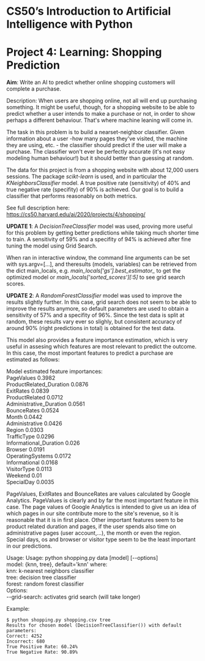 # CS50’s Introduction to Artificial Intelligence with Python
# Project 4: Learning: Shopping Prediction

**Aim**: Write an AI to predict whether online shopping customers will complete a purchase.

Description: When users are shopping online, not all will end up purchasing something. 
It might be useful, though, for a shopping website to be able to predict whether a user 
intends to make a purchase or not, in order to show perhaps a different behaviour. That's 
where machine leaning will come in.

The task in this problem is to build a nearset-neighbor classifier. Given information 
about a user -how many pages they've visited, the machine they are using, etc. - the 
classifier should predict if the user will make a purchase. The classifier won't ever 
be perfectly accurate (it's not easy modeling human behaviour!) but it should better 
than guessing at random.

The data for this project is from a shopping website with about 12,000 users sessions.
The package *scikt-learn* is used, and in particular the *KNeighborsClassifier* model. 
A true positive rate (sensitivity) of 40% and true negative rate (specifity) of 90% is 
achieved. Our goal is to build a classifier that performs reasonably on both metrics.

See full description here: https://cs50.harvard.edu/ai/2020/projects/4/shopping/

**UPDATE 1**: A *DecisionTreeClassifier* model was used, proving more useful for this 
problem by getting better predictions while taking much shorter time to train. A sensitivity of 59% and 
a specifity of 94% is achieved after fine tuning the model using Grid Search.

When ran in interactive window, the command line arguments can be set with sys.argv=[...], 
and theresults (models, variables) can be retrieved from the dict main_locals, e.g. 
*main_locals['gs'].best_estimator_* to get the optimized model or *main_locals['sorted_scores'][:5]* 
to see grid search scores.

**UPDATE 2**: A *RandomForestClassifier* model was used to improve the results slightly further.
In this case, grid search does not seem to be able to improve the results anymore, so
default parameters are used to obtain a sensitivity of 57% and a specifity of 96%. Since
the test data is split at random, these results vary ever so slighly, but consistent
accuracy of around 90% (right predictions in total) is obtained for the test data.

This model also provides a feature importance estimation, which is very useful in
assesing which features are most relevant to predict the outcome. In this case, the
most important features to predict a purchase are estimated as follows:

Model estimated feature importances:  
PageValues              0.3982  
ProductRelated_Duration 0.0876  
ExitRates               0.0839  
ProductRelated          0.0712  
Administrative_Duration 0.0561  
BounceRates             0.0524  
Month                   0.0442  
Administrative          0.0426  
Region                  0.0303  
TrafficType             0.0296  
Informational_Duration  0.026  
Browser                 0.0191  
OperatingSystems        0.0172  
Informational           0.0168  
VisitorType             0.0113  
Weekend                 0.01  
SpecialDay              0.0035  

PageValues, ExitRates and BounceRates are values calculated by Google Analytics. PageValues
is clearly and by far the most important feature in this case. The page values of Google 
Analytics is intended to give us an idea of which pages in our site contribute more to 
the site's revenue, so it is reasonable that it is in first place. Other important features 
seem to be product related duration and pages, if the user spends also time on administrative
pages (user account,...), the month or even the region. Special days, os and browser or visitor
type seem to be the least important in our predictions.


Usage: Usage: python shopping.py data [model] [--options]  
              model: {knn, tree}, default='knn' where:  
              knn: k-nearest neighbors classifier  
              tree: decision tree classifier  
              forest: random forest classifier  
              Options:  
              --grid-search: activates grid search (will take longer)

Example:
```
$ python shopping.py shopping.csv tree
Results for chosen model (DecisionTreeClassifier()) with default parameters:
Correct: 4252
Incorrect: 680
True Positive Rate: 60.24%
True Negative Rate: 90.89%
```
